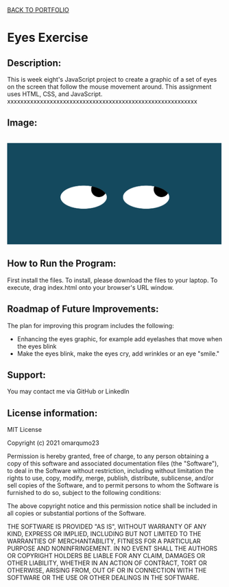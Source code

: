 <a href="https://leanneh11.github.io/LeanneH/" >BACK TO PORTFOLIO</a>

# Eyes Exercise

## **Description:**
This is week eight's JavaScript project to create a graphic of a set of eyes on the screen that follow the mouse movement around. This assignment uses HTML, CSS, and JavaScript. xxxxxxxxxxxxxxxxxxxxxxxxxxxxxxxxxxxxxxxxxxxxxxxxxxxxxxxxxx

## **Image:** 
<br>
<img src="eyes.png" width='500' />

## **How to Run the Program:**
First install the files. To install, please download the files to your laptop.  To execute, drag index.html onto your browser's URL window.

## **Roadmap of Future Improvements:**
The plan for improving this program includes the following:
- Enhancing the eyes graphic, for example add eyelashes that move when the eyes blink
- Make the eyes blink, make the eyes cry, add wrinkles or an eye "smile." 

## **Support:**
You may contact me via GitHub or LinkedIn

## **License information:**
MIT License

Copyright (c) 2021 omarqumo23

Permission is hereby granted, free of charge, to any person obtaining a copy
of this software and associated documentation files (the "Software"), to deal
in the Software without restriction, including without limitation the rights
to use, copy, modify, merge, publish, distribute, sublicense, and/or sell
copies of the Software, and to permit persons to whom the Software is
furnished to do so, subject to the following conditions:

The above copyright notice and this permission notice shall be included in all
copies or substantial portions of the Software.

THE SOFTWARE IS PROVIDED "AS IS", WITHOUT WARRANTY OF ANY KIND, EXPRESS OR
IMPLIED, INCLUDING BUT NOT LIMITED TO THE WARRANTIES OF MERCHANTABILITY,
FITNESS FOR A PARTICULAR PURPOSE AND NONINFRINGEMENT. IN NO EVENT SHALL THE
AUTHORS OR COPYRIGHT HOLDERS BE LIABLE FOR ANY CLAIM, DAMAGES OR OTHER
LIABILITY, WHETHER IN AN ACTION OF CONTRACT, TORT OR OTHERWISE, ARISING FROM,
OUT OF OR IN CONNECTION WITH THE SOFTWARE OR THE USE OR OTHER DEALINGS IN THE
SOFTWARE.
<br>
